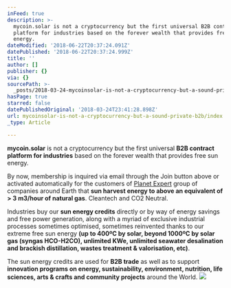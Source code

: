 ```yaml
---
inFeed: true
description: >-
  mycoin.solar is not a cryptocurrency but the first universal B2B contract
  platform for industries based on the forever wealth that provides free sun
  energy.
dateModified: '2018-06-22T20:37:24.091Z'
datePublished: '2018-06-22T20:37:24.999Z'
title: ''
author: []
publisher: {}
via: {}
sourcePath: >-
  _posts/2018-03-24-mycoinsolar-is-not-a-cryptocurrency-but-a-sound-private-b2b.md
hasPage: true
starred: false
datePublishedOriginal: '2018-03-24T23:41:28.898Z'
url: mycoinsolar-is-not-a-cryptocurrency-but-a-sound-private-b2b/index.html
_type: Article

---
```

**mycoin.solar** is not a cryptocurrency but the first universal **B2B contract platform for industries** based on the forever wealth that provides free sun energy.

By now, membership is inquired via email through the Join button above or activated automatically for the customers of [Planet Expert][0] group of companies around Earth that **sun harvest energy to above an equivalent of \> 3 m3/hour of natural gas**. Cleantech and CO2 Neutral.

Industries buy our **sun energy credits** directly or by way of energy savings and free power generation, along with a myriad of exclusive industrial processes sometimes optimised, sometimes reinvented thanks to our extreme free sun energy **(up to 400ºC by solar, beyond 1000ºC by solar gas (syngas HCO-H2CO), unlimited KWe, unlimited seawater desalination and brackish distillation, wastes treatment & valorisation, etc)**.

The sun energy credits are used for **B2B trade** as well as to support **innovation programs on energy, sustainability, environment, nutrition, life sciences, arts & crafts and community projects** around the World.
![](https://s3-us-west-2.amazonaws.com/the-grid-img/p/dba87c0654c95969709407fc79399d967d93983d.jpg)

[0]: http://planet.expert/ "Planet Expert"